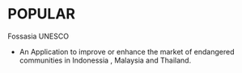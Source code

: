 # POPULAR
Fossasia UNESCO

* An Application to improve or enhance the market of endangered communities in Indonessia , Malaysia and Thailand.
